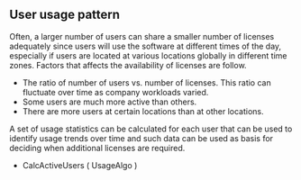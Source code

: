﻿## User usage pattern

Often, a larger number of users can share a smaller number of licenses adequately since users will use the software at different times of the day, especially if users are located at various locations globally in different time zones. Factors that affects the availability of licenses are follow.

- The ratio of number of users vs. number of licenses. This ratio can fluctuate over time as company workloads varied.
- Some users are much more active than others.
- There are more users at certain locations than at other locations.

A set of usage statistics can be calculated for each user that can be used to identify usage trends over time and such data can be used as basis for deciding when additional licenses are required.

- CalcActiveUsers ( UsageAlgo )